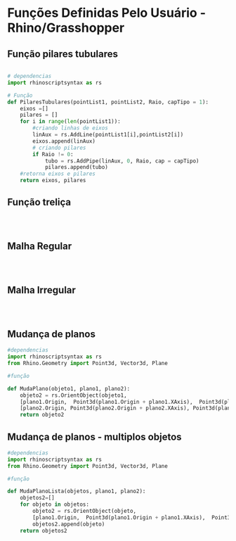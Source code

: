 # Funções Definidas Pelo Usuário - Rhino/Grasshopper

## Função pilares tubulares

```python

# dependencias
import rhinoscriptsyntax as rs

# Função
def PilaresTubulares(pointList1, pointList2, Raio, capTipo = 1):
    eixos =[]
    pilares = []
    for i in range(len(pointList1)):
        #criando linhas de eixos
        linAux = rs.AddLine(pointList1[i],pointList2[i])
        eixos.append(linAux)
        # criando pilares
        if Raio != 0:
            tubo = rs.AddPipe(linAux, 0, Raio, cap = capTipo)
            pilares.append(tubo)
    #retorna eixos e pilares
    return eixos, pilares


```

## Função treliça

```python




```

## Malha Regular

```python




```

## Malha Irregular

```python




```

## Mudança de planos

```python
#dependencias
import rhinoscriptsyntax as rs
from Rhino.Geometry import Point3d, Vector3d, Plane

#função

def MudaPlano(objeto1, plano1, plano2):
    objeto2 = rs.OrientObject(objeto1,
    [plano1.Origin,  Point3d(plano1.Origin + plano1.XAxis),  Point3d(plano1.Origin + plano1.YAxis)],
    [plano2.Origin, Point3d(plano2.Origin + plano2.XAxis), Point3d(plano2.Origin + plano2.YAxis)])
    return objeto2
```

## Mudança de planos - multiplos objetos

```python
#dependencias
import rhinoscriptsyntax as rs
from Rhino.Geometry import Point3d, Vector3d, Plane

#função

def MudaPlanoLista(objetos, plano1, plano2):
    objetos2=[]
    for objeto in objetos:
        objeto2 = rs.OrientObject(objeto,
        [plano1.Origin,  Point3d(plano1.Origin + plano1.XAxis),  Point3d(plano1.Origin + plano1.YAxis)], [plano2.Origin, Point3d(plano2.Origin + plano2.XAxis), Point3d(plano2.Origin + plano2.YAxis)])
        objetos2.append(objeto)
    return objetos2
```